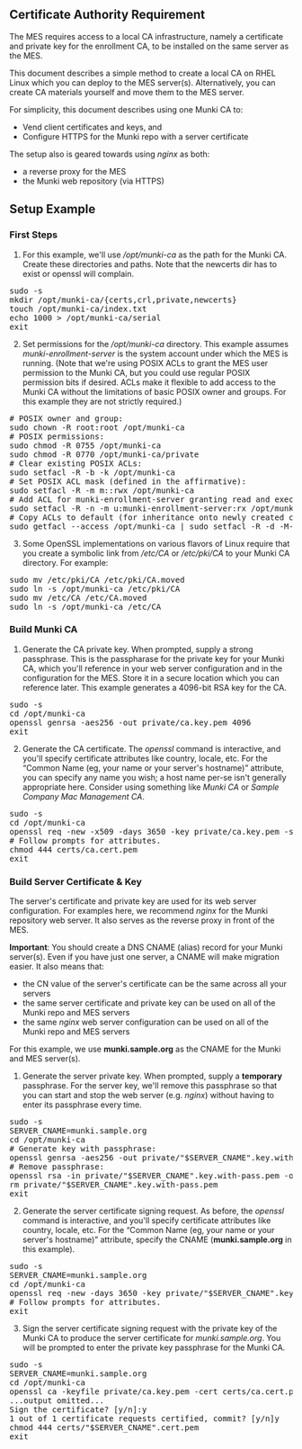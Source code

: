 Certificate Authority Requirement
----------
The MES requires access to a local CA infrastructure, namely a certificate and private key for the enrollment CA, to be installed on the same server as the MES.

This document describes a simple method to create a local CA on RHEL Linux which you can deploy to the MES server(s).  Alternatively, you can create CA materials yourself and move them to the MES server.

For simplicity, this document describes using one Munki CA to:
   - Vend client certificates and keys, and
   - Configure HTTPS for the Munki repo with a server certificate
   
The setup also is geared towards using _nginx_ as both:
   - a reverse proxy for the MES
   - the Munki web repository (via HTTPS)

Setup Example
----------
### First Steps ###
1.  For this example, we'll use _/opt/munki-ca_ as the path for the Munki CA.  Create these directories and paths.  Note that the newcerts dir has to exist or openssl will complain.
<pre>
sudo -s
mkdir /opt/munki-ca/{certs,crl,private,newcerts}
touch /opt/munki-ca/index.txt
echo 1000 > /opt/munki-ca/serial
exit
</pre>

2.  Set permissions for the _/opt/munki-ca_ directory.  This example assumes _munki-enrollment-server_ is the system account under which the MES is running.  (Note that we're using POSIX ACLs to grant the MES user permission to the Munki CA, but you could use regular POSIX permission bits if desired.  ACLs make it flexible to add access to the Munki CA without the limitations of basic POSIX owner and groups.  For this example they are not strictly required.)
<pre>
# POSIX owner and group:
sudo chown -R root:root /opt/munki-ca
# POSIX permissions:
sudo chmod -R 0755 /opt/munki-ca
sudo chmod -R 0770 /opt/munki-ca/private
# Clear existing POSIX ACLs:
sudo setfacl -R -b -k /opt/munki-ca
# Set POSIX ACL mask (defined in the affirmative):
sudo setfacl -R -m m::rwx /opt/munki-ca
# Add ACL for munki-enrollment-server granting read and execute permission:
sudo setfacl -R -n -m u:munki-enrollment-server:rx /opt/munki-ca
# Copy ACLs to default (for inheritance onto newly created children):
sudo getfacl --access /opt/munki-ca | sudo setfacl -R -d -M- /opt/munki-ca
</pre>

3.  Some OpenSSL implementations on various flavors of Linux require that you create a symbolic link from _/etc/CA_ or _/etc/pki/CA_ to your Munki CA directory.  For example:
<pre>
sudo mv /etc/pki/CA /etc/pki/CA.moved
sudo ln -s /opt/munki-ca /etc/pki/CA
sudo mv /etc/CA /etc/CA.moved
sudo ln -s /opt/munki-ca /etc/CA
</pre>

### Build Munki CA ###
1.  Generate the CA private key. When prompted, supply a strong passphrase.  This is the passpharase for the private key for your Munki CA, which you'll reference in your web server configuration and in the configuration for the MES.  Store it in a secure location which you can reference later.  This example generates a 4096-bit RSA key for the CA.
<pre>
sudo -s
cd /opt/munki-ca
openssl genrsa -aes256 -out private/ca.key.pem 4096
exit
</pre>

2.  Generate the CA certificate. The _openssl_ command is interactive, and you'll specify certificate attributes like country, locale, etc.  For the “Common Name (eg, your name or your server's hostname)” attribute, you can specify any name you wish; a host name per-se isn't generally appropriate here.  Consider using something like _Munki CA_ or _Sample Company Mac Management CA_.
<pre>
sudo -s
cd /opt/munki-ca
openssl req -new -x509 -days 3650 -key private/ca.key.pem -sha256 -extensions v3_ca -out certs/ca.cert.pem
# Follow prompts for attributes.
chmod 444 certs/ca.cert.pem
exit
</pre>

### Build Server Certificate & Key ###
The server's certificate and private key are used for its web server configuration.  For examples here, we recommend _nginx_ for the Munki repository web server.  It also serves as the reverse proxy in front of the MES.

**Important**: You should create a DNS CNAME (alias) record for your Munki server(s).  Even if you have just one server, a CNAME will make migration easier.  It also means that:
   - the CN value of the server's certificate can be the same across all your servers
   - the same server certificate and private key can be used on all of the Munki repo and MES servers
   - the same _nginx_ web server configuration can be used on all of the Munki repo and MES servers
   
For this example, we use **munki.sample.org** as the CNAME for the Munki and MES server(s).

1.  Generate the server private key. When prompted, supply a **temporary** passphrase.  For the server key, we'll remove this passphrase so that you can start and stop the web server (e.g. _nginx_) without having to enter its passphrase every time.
<pre>
sudo -s
SERVER_CNAME=munki.sample.org
cd /opt/munki-ca
# Generate key with passphrase:
openssl genrsa -aes256 -out private/"$SERVER_CNAME".key.with-pass.pem 4096
# Remove passphrase:
openssl rsa -in private/"$SERVER_CNAME".key.with-pass.pem -out private/"$SERVER_CNAME".key.pem
rm private/"$SERVER_CNAME".key.with-pass.pem
exit
</pre>

2.  Generate the server certificate signing request. As before, the _openssl_ command is interactive, and you'll specify certificate attributes like country, locale, etc.  For the “Common Name (eg, your name or your server's hostname)” attribute, specify the CNAME (**munki.sample.org** in this example).
<pre>
sudo -s
SERVER_CNAME=munki.sample.org
cd /opt/munki-ca
openssl req -new -days 3650 -key private/"$SERVER_CNAME".key.pem -sha256 -out certs/"$SERVER_CNAME".csr.pem
# Follow prompts for attributes.
exit
</pre>

3.  Sign the server certificate signing request with the private key of the Munki CA to produce the server certificate for _munki.sample.org_. You will be prompted to enter the private key passphrase for the Munki CA.
<pre>
sudo -s
SERVER_CNAME=munki.sample.org
cd /opt/munki-ca
openssl ca -keyfile private/ca.key.pem -cert certs/ca.cert.pem -extensions usr_cert -notext -md sha256 -in certs/"$SERVER_CNAME".csr.pem -out certs/"$SERVER_CNAME".cert.pem -days 3650
...output omitted...
Sign the certificate? [y/n]:y
1 out of 1 certificate requests certified, commit? [y/n]y
chmod 444 certs/"$SERVER_CNAME".cert.pem 
exit
</pre>
